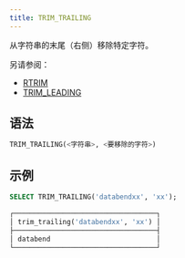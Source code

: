```yaml
---
title: TRIM_TRAILING
---
```


从字符串的末尾（右侧）移除特定字符。

另请参阅：

- [RTRIM](rtrim.md)
- [TRIM_LEADING](trim-leading.md)

## 语法

```sql
TRIM_TRAILING(<字符串>, <要移除的字符>)
```

## 示例

```sql
SELECT TRIM_TRAILING('databendxx', 'xx');

┌───────────────────────────────────┐
│ trim_trailing('databendxx', 'xx') │
├───────────────────────────────────┤
│ databend                          │
└───────────────────────────────────┘
```